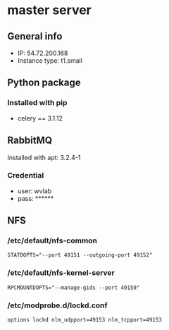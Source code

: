 # master server

## General info

- IP: 54.72.200.168
- Instance type: t1.small

## Python package

### Installed with pip

- celery == 3.1.12

## RabbitMQ

Installed with apt: 3.2.4-1

### Credential

- user: wvlab
- pass: ******

## NFS

### /etc/default/nfs-common

    STATDOPTS="--port 49151 --outgoing-port 49152"

### /etc/default/nfs-kernel-server

    RPCMOUNTDOPTS="--manage-gids --port 49150"

### /etc/modprobe.d/lockd.conf

    options lockd nlm_udpport=49153 nlm_tcpport=49153
